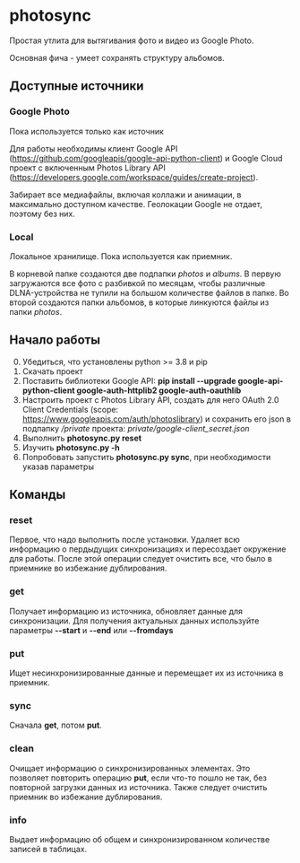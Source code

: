 # photosync
Простая утлита для вытягивания фото и видео из Google Photo.

Основная фича - умеет сохранять структуру альбомов.

## Доступные источники

### Google Photo
Пока используется только как источник

Для работы необходимы клиент Google API (https://github.com/googleapis/google-api-python-client) и Google Cloud проект с включенным Photos Library API (https://developers.google.com/workspace/guides/create-project).

Забирает все медиафайлы, включая коллажи и анимации, в максимально доступном качестве. Геолокации Google не отдает, поэтому без них.

### Local
Локальное хранилище. Пока используется как приемник.

В корневой папке создаются две подпапки _photos_ и _albums_. В первую загружаются все фото с разбивкой по месяцам, чтобы различные DLNA-устройства не тупили на большом количестве файлов в папке. Во второй создаются папки альбомов, в которые линкуются файлы из папки _photos_.

## Начало работы

0) Убедиться, что установлены python >= 3.8 и pip 
1) Скачать проект
2) Поставить библиотеки Google API: **pip install --upgrade google-api-python-client google-auth-httplib2 google-auth-oauthlib**
3) Настроить проект c Photos Library API, создать для него OAuth 2.0 Client Сredentials (scope: https://www.googleapis.com/auth/photoslibrary) и сохранить его json в подпапку _/private_ проекта: _private/google-client_secret.json_
4) Выполнить **photosync.py reset**
5) Изучить **photosync.py -h**
6) Попробовать запустить **photosync.py sync**, при необходимости указав параметры

## Команды

### reset
Первое, что надо выполнить после установки. Удаляет всю информацию о пердыдущих синхронизациях и пересоздает окружение для работы. После этой операции следует очистить все, что было в приемнике во избежание дублирования.

### get
Получает информацию из источника, обновляет данные для синхронизации. Для получения актуальных данных используйте параметры **--start** и **--end** или **--fromdays**

### put 
Ищет несинхронизированные данные и перемещает их из источника в приемник.

### sync
Сначала **get**, потом **put**.

### clean
Очищает информацию о синхронизированных элементах. Это позволяет повторить операцию **put**, если что-то пошло не так, без повторной загрузки данных из источника. Также следует очистить приемник во избежание дублирования.

### info
Выдает информацию об общем и синхронизированном количестве записей в таблицах.

